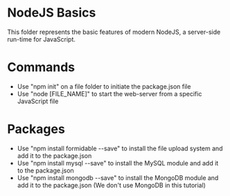 # NodeJS Basics
This folder represents the basic features of modern NodeJS, a server-side run-time for JavaScript.

# Commands
- Use "npm init" on a file folder to initiate the package.json file
- Use "node [FILE_NAME]" to start the web-server from a
specific JavaScript file

# Packages
- Use "npm install formidable --save" to install the file upload system and add it to the package.json
- Use "npm install mysql --save" to install the MySQL module and add it to the package.json
- Use "npm install mongodb --save" to install the MongoDB module and add it to the package.json (We don't use MongoDB in this tutorial)
